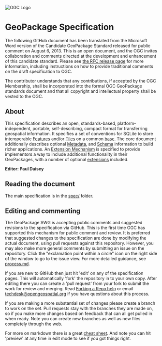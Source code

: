 ![OGC Logo](http://portal.opengeospatial.org/files/?artifact_id=11976&format=gif "OGC Logo")

GeoPackage Specification
==========

The following GitHub document has been translated from the Microsoft Word version of the Candidate GeoPackage Standard released for public comment on August 6, 2013. This is an open document, and the OGC invites collaboration and comments directed at the development and enhancement of this candidate standard. Please see [the RFC release page](http://www.opengeospatial.org/standards/requests/105) for more information, including instructions on how to provide traditional comments on the draft specification to OGC. 

The contributor understands that any contributions, if accepted by the OGC Membership, shall be incorporated into the formal OGC GeoPackage standards document and that all copyright and intellectual property shall be vested to the OGC.

About
-----

This specification describes an open, standards-based, platform-independent, portable, self-describing, 
compact format for transferring geospatial information. It specifies a set of conventions for SQLite to
store interoperable [Features](spec/2_features.md) and/or [Tiles](spec/3_tiles.md) on a common [base](spec/1_base.md).
The core document additionally describes optional [Metadata](spec/5_metadata.md), and [Schema](spec/4_schema)
information to build richer applications. An [Extension Mechanism](spec/7_extension_mechanism.md) is 
specified to provide implementors a way to include additional functionality in their GeoPackages, with a 
number of optional [extensions](spec/8_extensions.md) included.

**Editor: Paul Daisey**

Reading the document
--------------------
The main specification is in the [spec/](spec/) folder. 

Editing and commenting
----------------------
The GeoPackage SWG is accepting public comments and suggested revisions to the specification via GitHub. This is the first time OGC has supported this mechanism for public comment and review. 
It is preferred that suggested changes to the specification are done by modifying the actual document, using pull requests against this repository. 
However, you may also make more general comments by submitting an issue on the repository. Click the "exclamation point within a circle" icon on the right side of the window to go to the issue view.
For more detailed guidance, see [process.md](process.md).

If you are new to GitHub then just hit 'edit' on any of the specification pages.
This will automatically 'fork' the repository in to your own copy. After editing there you can create 
a 'pull request' from your fork to submit the work for review and merging. 
Read [Forking a Repo help](https://help.github.com/articles/fork-a-repo) or email techdesk@opengeospatial.org if you have questions about this process.

If you are making a more substantial set of changes please create a branch to work on the set. Pull requests
stay with the branches they are made on, so if you make more changes based on feedback that can all get 
pulled in when ready. Note you can create new branches as well as new files completely through the web.

For more on markdown there is a great [cheat sheet](https://github.com/adam-p/markdown-here/wiki/Markdown-Cheatsheet).
And note you can hit 'preview' at any time in edit mode to see if you got things right. 
